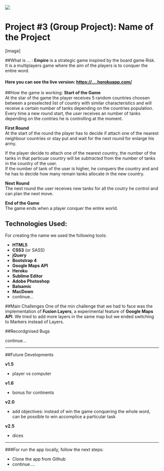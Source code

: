 ![](https://ga-dash.s3.amazonaws.com/production/assets/logo-9f88ae6c9c3871690e33280fcf557f33.png) 
# Project #3 (Group Project): Name of the Project

[image]

##What is ... :
**Empire** is a strategic game inspired by the board game Risk. It is a multiplayers game where the aim of the players is to conquer the entire word.

#### Here you can see the live version: <https://....herokuapp.com/>
##How the game is working:
**Start of the Game**  
At the star of the game the player receives 5 random countries choosen between a preselected list of country with similar characteristics and will receive a certain number of tanks depending on the countries population.
Every time a new round start, the user receives an number of tanks depending on the contries he is controlling at the moment.

**First Round**  
At the start of the round the player has to decide if attach one of the nearest neighbour countries or stay put and wait for the next round for enlarge his army.

If the player decide to attach one of the nearest country, the number of the tanks in that particuar country will be *subtracted* from the number of tanks in the country of the user.    
If the number of tank of the user is higher, he conquers the country and and he has to decide how many remain tanks allocate in the new country.

**Next Round**  
The next round the user receives new tanks for all the coutry he control and can plan the next move.

**End of the Game**  
The game ends when a player conquer the entire world.

## Technologies Used: 

For creating the name we used the following tools:

- **HTML5**
- **CSS3** (or SASS)
- **jQuery**
- **Bootstrap 4**
- **Google Maps API**
- **Heroku**
- **Sublime Editor**
- **Adobe Photoshop**
- **Balsamic**
- **MacDown**
- continue...

##Main Challenges
One of the min challenge that we had to face was the implementation of **Fusion Layers**, a experimental feature of **Google Maps API**. We tried to add more layers in the same map but we ended switching to Markers instead of Layers. 


##Recordgnised Bugs

continue...

---
##Future Developments

**v1.5**    
- player vs computer

**v1.6**  
- bonus for continents

**v2.0**    
- add objectives: instead of win the game conquering the whole word, can be possible to win accomplice a particular task

**v2.5**   
- dices

---
###For run the app locally, follow the next steps:

- Clone the app from Github
- continue....